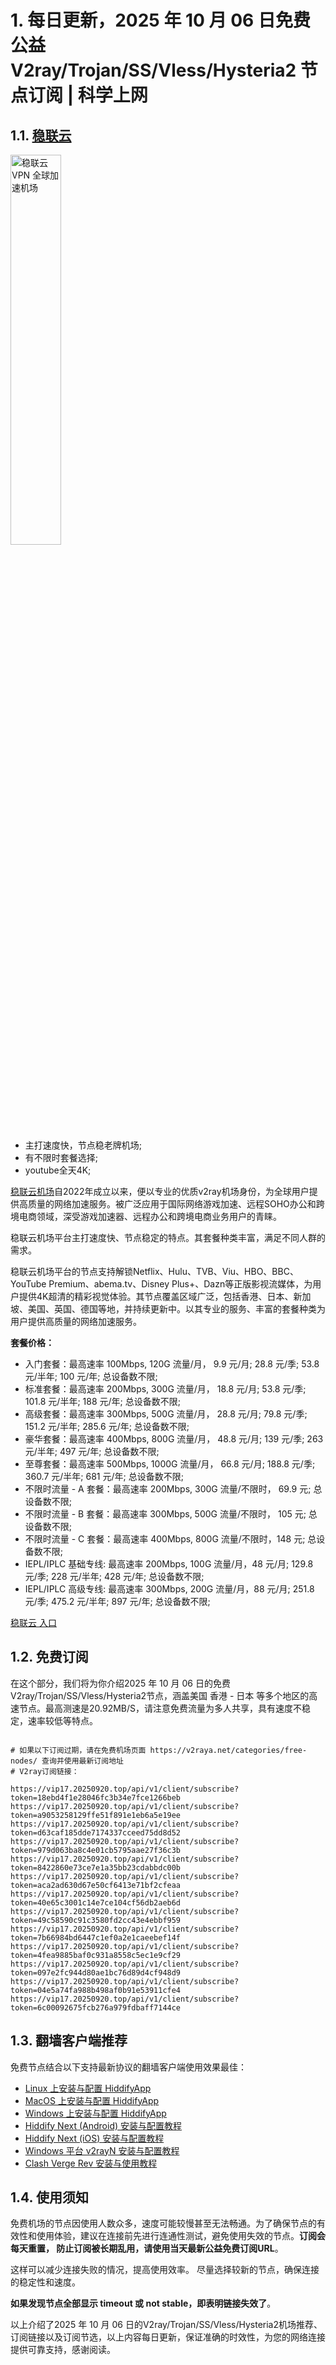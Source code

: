 # 1. 每日更新，2025 年 10 月 06 日免费公益 V2ray/Trojan/SS/Vless/Hysteria2 节点订阅 | 科学上网

## 1.1. <a  href="https://st01.20250920.top/1" target="_blank">稳联云</a>

<a href="https://st01.20250920.top/1" target="_blank"><image src="https://v2raya.net/images/stablenet/logo.png" style="width: 40%" title="稳联云 VPN 全球加速机场" alt="稳联云 VPN 全球加速机场"/> </a>

- 主打速度快，节点稳老牌机场;
- 有不限时套餐选择;
- youtube全天4K;

[稳联云机场](https://st01.20250920.top/1)自2022年成立以来，便以专业的优质v2ray机场身份，为全球用户提供高质量的网络加速服务。被广泛应用于国际网络游戏加速、远程SOHO办公和跨境电商领域，深受游戏加速器、远程办公和跨境电商业务用户的青睐。

稳联云机场平台主打速度快、节点稳定的特点。其套餐种类丰富，满足不同人群的需求。

稳联云机场平台的节点支持解锁Netflix、Hulu、TVB、Viu、HBO、BBC、YouTube Premium、abema.tv、Disney Plus+、Dazn等正版影视流媒体，为用户提供4K超清的精彩视觉体验。其节点覆盖区域广泛，包括香港、日本、新加坡、美国、英国、德国等地，并持续更新中。以其专业的服务、丰富的套餐种类为用户提供高质量的网络加速服务。

**套餐价格：**

-   入门套餐：最高速率 100Mbps, 120G 流量/月， 9.9 元/月; 28.8 元/季; 53.8 元/半年; 100 元/年; 总设备数不限;
-   标准套餐：最高速率 200Mbps, 300G 流量/月， 18.8 元/月; 53.8 元/季; 101.8 元/半年; 188 元/年; 总设备数不限;
-   高级套餐：最高速率 300Mbps, 500G 流量/月， 28.8 元/月; 79.8 元/季; 151.2 元/半年; 285.6 元/年; 总设备数不限;
-   豪华套餐：最高速率 400Mbps, 800G 流量/月， 48.8 元/月; 139 元/季; 263 元/半年; 497 元/年; 总设备数不限;
-   至尊套餐：最高速率 500Mbps, 1000G 流量/月， 66.8 元/月; 188.8 元/季; 360.7 元/半年; 681 元/年; 总设备数不限;
-   不限时流量 - A 套餐：最高速率 200Mbps, 300G 流量/不限时， 69.9 元; 总设备数不限;
-   不限时流量 - B 套餐：最高速率 300Mbps, 500G 流量/不限时， 105 元; 总设备数不限;
-   不限时流量 - C 套餐：最高速率 400Mbps, 800G 流量/不限时，148 元; 总设备数不限;
-   IEPL/IPLC 基础专线: 最高速率 200Mbps, 100G 流量/月，48 元/月; 129.8 元/季; 228 元/半年; 428 元/年; 总设备数不限;
-   IEPL/IPLC 高级专线: 最高速率 300Mbps, 200G 流量/月，88 元/月; 251.8 元/季; 475.2 元/半年; 897 元/年; 总设备数不限;

<a href="https://st01.20250920.top/1" target="_blank">稳联云 入口</a>

## 1.2. 免费订阅

在这个部分，我们将为你介绍2025 年 10 月 06 日的免费V2ray/Trojan/SS/Vless/Hysteria2节点，涵盖美国 香港 - 日本 等多个地区的高速节点。最高测速是20.92MB/S，请注意免费流量为多人共享，具有速度不稳定，速率较低等特点。

```code

# 如果以下订阅过期，请在免费机场页面 https://v2raya.net/categories/free-nodes/ 查询并使用最新订阅地址
# V2ray订阅链接：

https://vip17.20250920.top/api/v1/client/subscribe?token=18ebd4f1e28046fc3b34e7fce1266beb
https://vip17.20250920.top/api/v1/client/subscribe?token=a9053258129ffe51f891e1eb6a5e19ee
https://vip17.20250920.top/api/v1/client/subscribe?token=d63caf185dde7174337cceed75dd8d52
https://vip17.20250920.top/api/v1/client/subscribe?token=979d063ba8c4e01cb5795aae27f36c3b
https://vip17.20250920.top/api/v1/client/subscribe?token=8422860e73ce7e1a35bb23cdabbdc00b
https://vip17.20250920.top/api/v1/client/subscribe?token=aca2ad630d67e50cf6413e71bf2cfeaa
https://vip17.20250920.top/api/v1/client/subscribe?token=40e65c3001c14e7ce104cf56db2aeb6d
https://vip17.20250920.top/api/v1/client/subscribe?token=49c58590c91c3580fd2cc43e4ebbf959
https://vip17.20250920.top/api/v1/client/subscribe?token=7b66984bd6447c1ef0a2e1caeebef14f
https://vip17.20250920.top/api/v1/client/subscribe?token=4fea9885baf0c931a8558c5ec1e9cf29
https://vip17.20250920.top/api/v1/client/subscribe?token=097e2fc944d80ae1bc76d89d4cf948d9
https://vip17.20250920.top/api/v1/client/subscribe?token=04e5a74fa988b498af0b91e53911cfe4
https://vip17.20250920.top/api/v1/client/subscribe?token=6c00092675fcb276a979fdbaff7144ce

```

## 1.3. 翻墙客户端推荐

免费节点结合以下支持最新协议的翻墙客户端使用效果最佳：

- [Linux 上安装与配置 HiddifyApp](https://proxyguide.org/hiddifyapp/linux/)
- [MacOS 上安装与配置 HiddifyApp](https://proxyguide.org/hiddifyapp/macos/)
- [Windows 上安装与配置 HiddifyApp](https://proxyguide.org/hiddifyapp/windows/)
- [Hiddify Next (Android) 安装与配置教程](https://proxyguide.org/hiddifyapp/android/)
- [Hiddify Next (iOS) 安装与配置教程](https://proxyguide.org/hiddifyapp/ios/)
- [Windows 平台 v2rayN 安装与配置教程](https://proxyguide.org/v2ray/v2rayN-install/)
- [Clash Verge Rev 安装与使用教程](https://proxyguide.org/clash/clash-verge-on-linux/)

## 1.4. 使用须知

免费机场的节点因使用人数众多，速度可能较慢甚至无法畅通。为了确保节点的有效性和使用体验，建议在连接前先进行连通性测试，避免使用失效的节点。**订阅会每天重置， 防止订阅被长期乱用，请使用当天最新公益免费订阅URL**。

这样可以减少连接失败的情况，提高使用效率。
尽量选择较新的节点，确保连接的稳定性和速度。

**如果发现节点全部显示 timeout 或 not stable，即表明链接失效了**。

以上介绍了2025 年 10 月 06 日的V2ray/Trojan/SS/Vless/Hysteria2机场推荐、订阅链接以及订阅节选，以上内容每日更新，保证准确的时效性，为您的网络连接提供可靠支持，感谢阅读。
